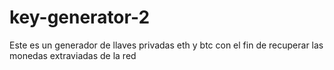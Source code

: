 # key-generator-2
Este es un generador de llaves privadas eth y btc con el fin de recuperar las monedas extraviadas de la red
